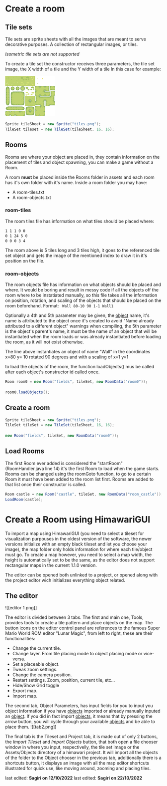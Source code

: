 # Create a room

## Tile sets

Tile sets are sprite sheets with all the images that are meant to serve decorative purposes.
A collection of rectangular images, or tiles.

_Isometric tile sets are not supported_

To create a tile set the constructor receives thre[]()e parameters, the tile set image, the X width of a tile and the Y width of a tile
In this case for example:

![image](images/tileset.png)
```java
Sprite tileSheet = new Sprite("tiles.png");
TileSet tileset = new TileSet(tileSheet, 16, 16);
```

## Rooms

Rooms are where your object are placed in, they contain information on the placement of tiles and object spawning, you can make a game without a Room.

A room **must** be placed inside the Rooms folder in assets and each room has it's own folder with it's name.
Inside a room folder you may have:
* A room-tiles.txt
* A room-objects.txt

### room-tiles
The room tiles file has information on what tiles should be placed where:
```text
1 1 1 0 0 
0 1 24 5 0 
0 0 0 3 4
```
The room above is 5 tiles long and 3 tiles high, it goes to the referenced tile set object and gets the image of the mentioned index to draw it in it's position on the file.

### room-objects
The room objects file has information on what objects should be placed and where. It would be boring and result in messy code if all the objects off the room where to be instatiated manually, so this file takes all the information on position, rotation, and scaling of the objects that should be placed on the room beforehand.
Format: ``` Wall 80-10 90 1-1 Wall1```

Optionally a 4th and 5th parameter may be given, the [object](Objects) name, it's name is attributed to the object once it's created to avoid "Name already attributed to a different object" warnings when compiling, the 5th parameter is the object's parent's name, it must be the name of an object that will be instantiated when the room loads or was already instantiated before loading the room, as it will not exist otherwise.

The line above instantiates an object of name "Wall" in the coordinates x=80 y= 10 rotated 90 degrees and with a scaling of x=1 y=1

to load the objects of the room, the function loadObjects() mus be called after each object's constructor id called once.
```java
Room room0 = new Room("fields", tileSet, new RoomData("room0"));

room0.loadObjects();
``` 

## Create a room

```java
Sprite tileSheet = new Sprite("tiles.png");
TileSet tileSet = new TileSet(tileSheet, 16, 16);

new Room("fields", tileSet, new RoomData("room0"));
```

## Load Rooms

The first Room ever added is considered the "startRoom" (RoomHandler.java line 14) it's the first Room to load when the game starts. Rooms can be changed using the roomGoto function, to go to a certain Room it must have been added to the room list first. Rooms are added to that list once their  constructor is called. 

```java
Room castle = new Room("castle", tileSet, new RoomData("room_castle"));
LoadRoom(castle);
```

# Create a Room using HimawariGUI
To import a map using HimawariGUI (you need to select a tileset for visualization purpouses in the oldest version of the software, the newer versions initialize with an empty black tileset and let you choose your image), the map folder only holds information for where each tile/object must go.
To create a map however, you need to select a map width, the height is automatically set to be the same, as the editor does not support rectangular maps in the current 1.1.0 version.

The editor can be opened both unlinked to a project, or opened along with the project editor wich initializes everything object related.

## The editor

![[editor 1.png]]

The editor is divided between 3 tabs.
The first and main one, Tools, provides tools to create a tile pattern and place objects on the map.
The button icons on the editor control panel are references to the famous Super Mario World ROM editor "Lunar Magic", from left to right, these are their functionalities:
* Change the current tile.
* Change layer. From tile placing mode to object placing mode or vice-versa.
* Set a placeable object.
* Tweak zoom settings.
* Change the camera position.
* Restart settings. Zoom, position, current tile, etc...
* Hide/Show Grid toggle
* Export map.
* Import map.

The second tab, Object Parameters, has input fields for you to input you object information if you have [objects](Objects) imported or already manually inputed an [object](Objects). 
If you did in fact import [objects](Objects), it means that by pressing the arrow button, you will cycle through your available [objects](Objects) and be able to place them.
![[tab2.png]]

The final tab is the Tileset and Project tab, it is made out of only 2 buttons, the _Import Tileset_ and _Import Objects_ button, that both open a file chooser window in where you input, respectivelly, the tile set image or the Assets/Objects directory of a himawari project. It will import all the objects of the folder to the Object chooser in the previous tab, additionally there is a shortcuts button, it displays an image with all the map editor shortcuts illustrated for quick use, like moving around, zooming and placing tiles.



last edited: **Sagiri on 12/10/2022**
last edited: **Sagiri on 22/10/2022**
